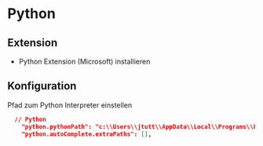 # Python
## Extension
- Python Extension (Microsoft) installieren
## Konfiguration
Pfad zum Python Interpreter einstellen
```json
  // Python
    "python.pythonPath": "c:\\Users\\jtutt\\AppData\\Local\\Programs\\Python\\Python36-32\\",
    "python.autoComplete.extraPaths": [],
```